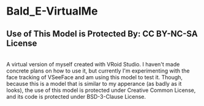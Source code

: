 # Bald_E-VirtualMe
## Use of This Model is Protected By: CC BY-NC-SA License
<br>
A virtual version of myself created with VRoid Studio. 
I haven't made concrete plans on how to use it, but currently I'm experimenting with the 
face tracking of VSeeFace and am using this model to test it. Though, because this is a model
that is similar to my apperance (as badly as it looks), the use of this model is protected under
Creative Common License, and its code is protected under BSD-3-Clause License. 

